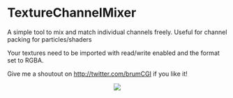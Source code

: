 # TextureChannelMixer
A simple tool to mix and match individual channels freely.
Useful for channel packing for particles/shaders

Your textures need to be imported with read/write enabled and the format set to RGBA.

Give me a shoutout on http://twitter.com/brumCGI if you like it!
<p align="center">
<img src="https://i.imgur.com/8Q8ethk.png">
</p>
